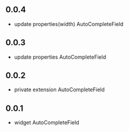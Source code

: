 ## 0.0.4

- update properties(width) AutoCompleteField

## 0.0.3

- update properties AutoCompleteField

## 0.0.2

- private extension AutoCompleteField

## 0.0.1

- widget AutoCompleteField
